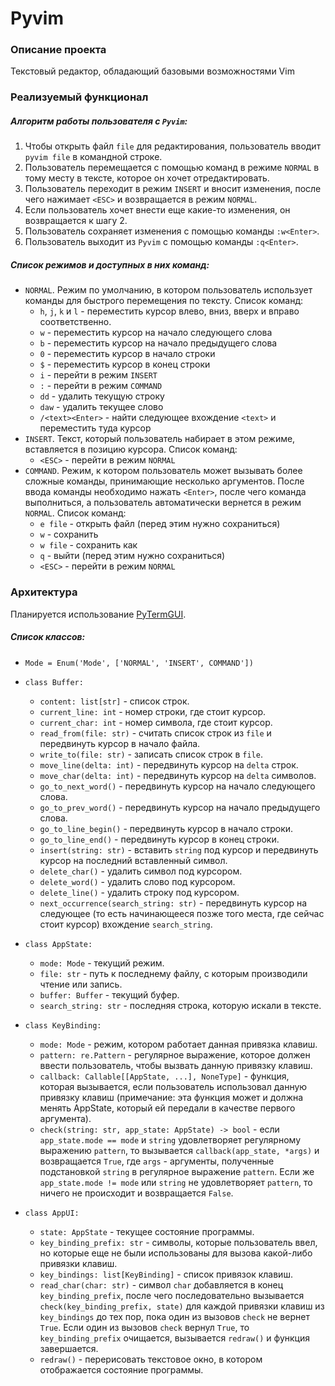 # Pyvim

### Описание проекта
Текстовый редактор, обладающий базовыми возможностями Vim

### Реализуемый функционал
##### Алгоритм работы пользователя с ```Pyvim```:
1. Чтобы открыть файл ```file``` для редактирования, пользователь вводит ```pyvim file``` в командной строке.
2. Пользователь перемещается c помощью команд в режиме ```NORMAL``` в тому месту в тексте, которое он хочет отредактировать.
3. Пользователь переходит в режим ```INSERT``` и вносит изменения, после чего нажимает ```<ESC>``` и возвращается в режим ```NORMAL```.
4. Если пользователь хочет внести еще какие-то изменения, он возвращается к шагу 2.
5. Пользователь сохраняет изменения с помощью команды ```:w<Enter>```.
6. Пользователь выходит из ```Pyvim```  с помощью команды ```:q<Enter>```.
##### Список режимов и доступных в них команд:
* ```NORMAL```. Режим по умолчанию, в котором пользователь использует команды для быстрого перемещения по тексту. Список команд:
  * ```h```, ```j```, ```k``` и ```l``` - переместить курсор влево, вниз, вверх и вправо соответственно.
  * ```w``` - переместить курсор на начало следующего слова
  * ```b``` - переместить курсор на начало предыдущего слова
  * ```0``` - переместить курсор в начало строки
  * ```$``` - переместить курсор в конец строки
  * ```i``` - перейти в режим ```INSERT```
  * ```:``` - перейти в режим ```COMMAND```
  * ```dd``` - удалить текущую строку
  * ```daw``` - удалить текущее слово
  * ```/<text><Enter>``` - найти следующее вхождение ```<text>``` и переместить туда курсор
* ```INSERT```. Текст, который пользователь набирает в этом режиме, вставляется в позицию курсора. Список команд:
  * ```<ESC>``` - перейти в режим ```NORMAL```
* ```COMMAND```. Режим, к котором пользователь может вызывать более сложные команды, принимающие несколько аргументов. После ввода команды необходимо нажать ```<Enter>```, после чего команда выполниться, а пользователь автоматически вернется в режим ```NORMAL```. Список команд:
  * ```e file``` - открыть файл (перед этим нужно сохраниться)
  * ```w``` - сохранить
  * ```w file``` - сохранить как
  * ```q``` - выйти (перед этим нужно сохраниться)
  * ```<ESC>``` - перейти в режим ```NORMAL```

### Архитектура
Планируется использование [PyTermGUI](https://github.com/bczsalba/pytermgui).
##### Список классов:

* ```Mode = Enum('Mode', ['NORMAL', 'INSERT', COMMAND'])```

* ```class Buffer:```
  * ```content: list[str]``` - список строк.
  * ```current_line: int``` - номер строки, где стоит курсор.
  * ```current_char: int``` - номер символа, где стоит курсор.
  * ```read_from(file: str)``` - считать список строк из ```file``` и передвинуть курсор в начало файла.
  * ```write_to(file: str)``` - записать список строк в ```file```.
  * ```move_line(delta: int)``` - передвинуть курсор на ```delta``` строк.
  * ```move_char(delta: int)``` - передвинуть курсор на ```delta``` символов.
  * ```go_to_next_word()``` - передвинуть курсор на начало следующего слова.
  * ```go_to_prev_word()``` - передвинуть курсор на начало предыдущего слова.
  * ```go_to_line_begin()``` - передвинуть курсор в начало строки.
  * ```go_to_line_end()``` - передвинуть курсор в конец строки.
  * ```insert(string: str)``` - вставить ```string``` под курсор и передвинуть курсор на последний вставленный символ.
  * ```delete_char()``` - удалить символ под курсором.
  * ```delete_word()``` - удалить слово под курсором.
  * ```delete_line()``` - удалить строку под курсором.
  * ```next_occurrence(search_string: str)``` - передвинуть курсор на следующее (то есть начинающееся позже того места, где сейчас стоит курсор) вхождение ```search_string```.

* ```class AppState:```
  * ```mode: Mode``` - текущий режим.
  * ```file: str``` - путь к последнему файлу, с которым производили чтение или запись.
  * ```buffer: Buffer``` - текущий буфер.
  * ```search_string: str``` - последняя строка, которую искали в тексте.

* ```class KeyBinding:```
  * ```mode: Mode``` - режим, котором работает данная привязка клавиш.
  * ```pattern: re.Pattern``` - регулярное выражение, которое должен ввести пользователь, чтобы вызвать данную привязку клавиш.
  * ```callback: Callable[[AppState, ...], NoneType]``` - функция, которая вызывается, если пользователь использовал данную привязку клавиш (примечание: эта функция может и должна менять AppState, который ей передали в качестве первого аргумента).
  * ```check(string: str, app_state: AppState) -> bool``` - если ```app_state.mode == mode``` и ```string``` удовлетворяет регулярному выражению ```pattern```, то вызывается ```callback(app_state, *args)``` и возвращается ```True```, где ```args``` - аргументы, полученные подстановкой ```string``` в регулярное выражение ```pattern```. Если же  ```app_state.mode != mode``` или ```string``` не удовлетворяет ```pattern```, то ничего не происходит и возвращается ```False```.

* ```class AppUI:```
  * ```state: AppState``` - текущее состояние программы.
  * ```key_binding_prefix: str``` - символы, которые пользователь ввел, но которые еще не были использованы для вызова какой-либо привязки клавиш.
  * ```key_bindings: list[KeyBinding]``` - список привязок клавиш.
  * ```read_char(char: str)``` - символ ```char``` добавляется в конец ```key_binding_prefix```, после чего последовательно вызывается ```check(key_binding_prefix, state)``` для каждой привязки клавиш из ```key_bindings``` до тех пор, пока один из вызовов ```check``` не вернет ```True```. Если один из вызовов ```check``` вернул ```True```, то ```key_binding_prefix``` очищается, вызывается ```redraw()``` и функция завершается.
  * ```redraw()``` - перерисовать текстовое окно, в котором отображается состояние программы.

